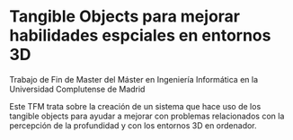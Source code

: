 # Tangible Objects para mejorar habilidades espciales en entornos 3D
Trabajo de Fin de Master del Máster en Ingeniería Informática en la Universidad Complutense de Madrid

Este TFM trata sobre la creación de un sistema que hace uso de los tangible objects para ayudar a mejorar con problemas relacionados con la percepción de la profundidad y con los entornos 3D en ordenador.
